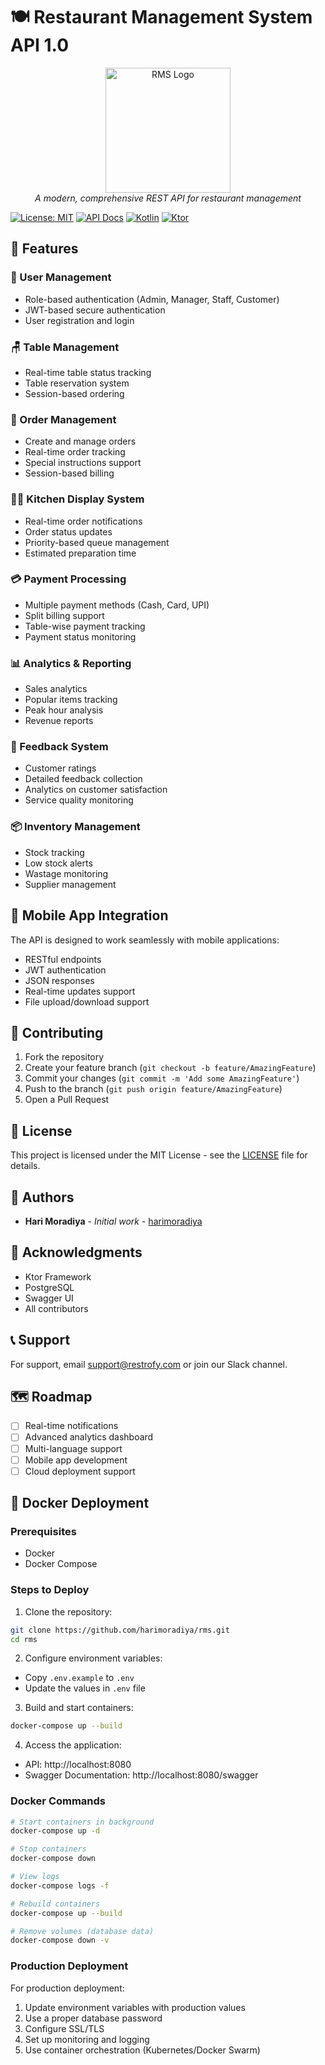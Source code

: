 # 🍽️ Restaurant Management System API 1.0

<p align="center">
  <img src="docs/images/rms-logo.png" alt="RMS Logo" width="200"/>
  <br>
  <i>A modern, comprehensive REST API for restaurant management</i>
</p>

[![License: MIT](https://img.shields.io/badge/License-MIT-yellow.svg)](https://opensource.org/licenses/MIT)
[![API Docs](https://img.shields.io/badge/API-Documentation-blue)](http://localhost:8080/swagger)
[![Kotlin](https://img.shields.io/badge/kotlin-1.9.0-blue.svg?logo=kotlin)](http://kotlinlang.org)
[![Ktor](https://img.shields.io/badge/ktor-3.0.1-blue.svg)](https://ktor.io/)

## 🌟 Features

### 👥 User Management
- Role-based authentication (Admin, Manager, Staff, Customer)
- JWT-based secure authentication
- User registration and login

### 🪑 Table Management
- Real-time table status tracking
- Table reservation system
- Session-based ordering

### 🍕 Order Management
- Create and manage orders
- Real-time order tracking
- Special instructions support
- Session-based billing

### 👨‍🍳 Kitchen Display System
- Real-time order notifications
- Order status updates
- Priority-based queue management
- Estimated preparation time

### 💳 Payment Processing
- Multiple payment methods (Cash, Card, UPI)
- Split billing support
- Table-wise payment tracking
- Payment status monitoring

### 📊 Analytics & Reporting
- Sales analytics
- Popular items tracking
- Peak hour analysis
- Revenue reports

### 📝 Feedback System
- Customer ratings
- Detailed feedback collection
- Analytics on customer satisfaction
- Service quality monitoring

### 📦 Inventory Management
- Stock tracking
- Low stock alerts
- Wastage monitoring
- Supplier management


## 📱 Mobile App Integration

The API is designed to work seamlessly with mobile applications:
- RESTful endpoints
- JWT authentication
- JSON responses
- Real-time updates support
- File upload/download support

## 🤝 Contributing

1. Fork the repository
2. Create your feature branch (`git checkout -b feature/AmazingFeature`)
3. Commit your changes (`git commit -m 'Add some AmazingFeature'`)
4. Push to the branch (`git push origin feature/AmazingFeature`)
5. Open a Pull Request

## 📄 License

This project is licensed under the MIT License - see the [LICENSE](LICENSE) file for details.

## 👥 Authors

- **Hari Moradiya** - *Initial work* - [harimoradiya](https://github.com/harimoradiya)

## 🙏 Acknowledgments

- Ktor Framework
- PostgreSQL
- Swagger UI
- All contributors

## 📞 Support

For support, email support@restrofy.com or join our Slack channel.

## 🗺️ Roadmap

- [ ] Real-time notifications
- [ ] Advanced analytics dashboard
- [ ] Multi-language support
- [ ] Mobile app development
- [ ] Cloud deployment support

## 🐳 Docker Deployment

### Prerequisites
- Docker
- Docker Compose

### Steps to Deploy

1. Clone the repository:
```bash
git clone https://github.com/harimoradiya/rms.git
cd rms
```

2. Configure environment variables:
- Copy `.env.example` to `.env`
- Update the values in `.env` file

3. Build and start containers:
```bash
docker-compose up --build
```

4. Access the application:
- API: http://localhost:8080
- Swagger Documentation: http://localhost:8080/swagger

### Docker Commands

```bash
# Start containers in background
docker-compose up -d

# Stop containers
docker-compose down

# View logs
docker-compose logs -f

# Rebuild containers
docker-compose up --build

# Remove volumes (database data)
docker-compose down -v
```

### Production Deployment

For production deployment:
1. Update environment variables with production values
2. Use a proper database password
3. Configure SSL/TLS
4. Set up monitoring and logging
5. Use container orchestration (Kubernetes/Docker Swarm)